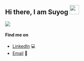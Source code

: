 ## Hi there, I am Suyog <img width="30" height="30" src="https://user-images.githubusercontent.com/44140921/119137937-0e555700-ba61-11eb-8bd8-c4cf32f9e005.gif">

<a href="">
  <img align="centre" src="https://github-readme-stats.vercel.app/api?username=suyogdahal&hide=issues,contribs&count_private=true&show_icons=true&title_color=007bff&text_color=e7e7e7&icon_color=007bff&bg_color=171c28" />
<a />

#### Find me on

- [LinkedIn](//linkedin.com/in/suyog-dahal/) :computer:
- [Email](mailto:suyogdahal46@gmail.com) :email:
  
  
<!-- #### See my contributions eaten by a snake
  
![Snake gif](https://github.com/suyogdahal/suyogdahal/blob/main/output/github-contribution-grid-snake.gif) -->
  
<!--
![Top Langs](https://github-readme-stats.vercel.app/api/top-langs/?username=suyogdahal&layout=compact&title_color=007bff&text_color=e7e7e7&icon_color=007bff&bg_color=171c28)
-->
